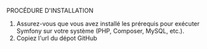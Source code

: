 PROCÉDURE D'INSTALLATION

1) Assurez-vous que vous avez installé les prérequis pour exécuter Symfony sur votre système (PHP, Composer, MySQL, etc.).
2) Copiez l'url du dépot GitHub
